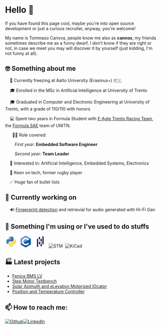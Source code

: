# Hello 👋

If you have found this page cool, maybe you're into open source development or just a curious recruiter, anyway, you're welcome!

My name is Tommaso Canova, people know me also as __cannox__, my friends sometimes describe me as a funny dwarf, I don't know if they are right or not, in case we meet you may will discover it by yourself (just kidding, I'm not funny at all).

## 🤓 Something about me

&nbsp;&nbsp;&nbsp;&nbsp;🥶 Currently freezing at Aalto University (Erasmus+) 🇫🇮.

&nbsp;&nbsp;&nbsp;&nbsp;🎓 Enrolled in the MSc in Artificial Intelligence at University of Trento

&nbsp;&nbsp;&nbsp;&nbsp;🎓 Graduated in Computer and Electronic Engineering at University of Trento, with a grade of 110/110 with honors

&nbsp;&nbsp;&nbsp;&nbsp;💻 Spent two years in Formula Student with [E-Agle Trento Racing Team](https://github.com/eagletrt/), the [Formula SAE](https://en.wikipedia.org/wiki/Formula_SAE) team of UNITN.

&nbsp;&nbsp;&nbsp;&nbsp;&nbsp;&nbsp;👨‍🍳 Role covered:

&nbsp;&nbsp;&nbsp;&nbsp;&nbsp;&nbsp;&nbsp;&nbsp;_First year:_ **Embedded Software Engineer**

&nbsp;&nbsp;&nbsp;&nbsp;&nbsp;&nbsp;&nbsp;&nbsp;_Second year:_ **Team Leader**

&nbsp;&nbsp;&nbsp;&nbsp;🤖 Interested in: Artificial Intelligence, Embedded Systems, Electronics

&nbsp;&nbsp;&nbsp;&nbsp;🏉 Keen on tech, former rugby player

&nbsp;&nbsp;&nbsp;&nbsp;✅ Huge fan of bullet lists

## 🧪 Currently working on

&nbsp;&nbsp;&nbsp;&nbsp;🔊 [Fingerprint detection](https://github.com/cannox227/hifi-gan-watermark/tree/watermark) and retrievial for audio generated with Hi-Fi Gan 


## 👀 Something I'm using or I've used to do stuffs
<div>
  <img src="https://github.com/devicons/devicon/blob/master/icons/python/python-original.svg" title="Python" alt="Python" width="40" height="40"/>&nbsp;
  <img src="https://github.com/devicons/devicon/blob/master/icons/c/c-original.svg" title="C" alt="C" width="40" height="40"/>&nbsp;
  <img src="https://github.com/devicons/devicon/blob/master/icons/pandas/pandas-original.svg" title="Pandas" alt="Pandas" width="40" height="40"/>&nbsp;
  <img src="https://upload.wikimedia.org/wikipedia/commons/thumb/1/1b/ST_logo_2020_blue_V.svg/1200px-ST_logo_2020_blue_V.svg.png" title="STM" alt="STM" width="50" height="40"/>&nbsp;
  <img src="https://upload.wikimedia.org/wikipedia/commons/thumb/5/59/KiCad-Logo.svg/1280px-KiCad-Logo.svg.png" title="KiCad" alt="KiCad" width="100" height="40"/>&nbsp;
</div>

## 🏭 Latest projects

- [Fenice BMS LV](https://github.com/cannox227/fenice-bms-lv)
- [Step Motor Testbench](https://github.com/cannox227/Step-Motor-Test-Bench)
- [Solar Azimuth and eLevation Motorized lOcator](https://github.com/cannox227/Solar-Azimuth-and-eLevation-Motorized-lOcator)
- [Position and Temperature Controller](https://github.com/cannox227/Position-and-Temperature-Controller)

## 📫 How to reach me: 
<div><p><a href="https://github.com/cannox227" target="_blank"><img alt="Github" src="https://img.shields.io/badge/GitHub-%2312100E.svg?&style=for-the-badge&logo=Github&logoColor=white" /></a><a href="https://www.linkedin.com/in/tommaso-canova/" target="_blank"><img alt="LinkedIn" src="https://img.shields.io/badge/linkedin-%230077B5.svg?&style=for-the-badge&logo=linkedin&logoColor=white" /></a> </div>

<!--
**cannox227/cannox227** is a ✨ _special_ ✨ repository because its `README.md` (this file) appears on your GitHub profile.

Here are some ideas to get you started:

- 🔭 I’m currently working on ...
- 🌱 I’m currently learning ...
- 👯 I’m looking to collaborate on ...
- 🤔 I’m looking for help with ...
- 💬 Ask me about ...
- 📫 How to reach me: ...
- 😄 Pronouns: ...
- ⚡ Fun fact: ...
-->
